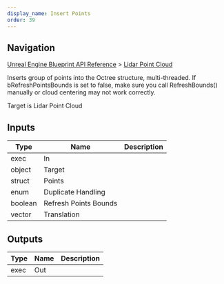 ```yaml
---
display_name: Insert Points
order: 39
---
```

## Navigation

[Unreal Engine Blueprint API Reference](https://dev.epicgames.com/documentation/en-us/unreal-engine/BlueprintAPI) > [Lidar Point Cloud](https://dev.epicgames.com/documentation/en-us/unreal-engine/BlueprintAPI/LidarPointCloud)

Inserts group of points into the Octree structure, multi-threaded.
If bRefreshPointsBounds is set to false, make sure you call RefreshBounds() manually or cloud centering may not work correctly.

Target is Lidar Point Cloud

## Inputs

| Type | Name | Description |
| --- | --- | --- |
| exec | In |  |
| object | Target |  |
| struct | Points |  |
| enum | Duplicate Handling |  |
| boolean | Refresh Points Bounds |  |
| vector | Translation |  |

## Outputs

| Type | Name | Description |
| --- | --- | --- |
| exec | Out |  |
